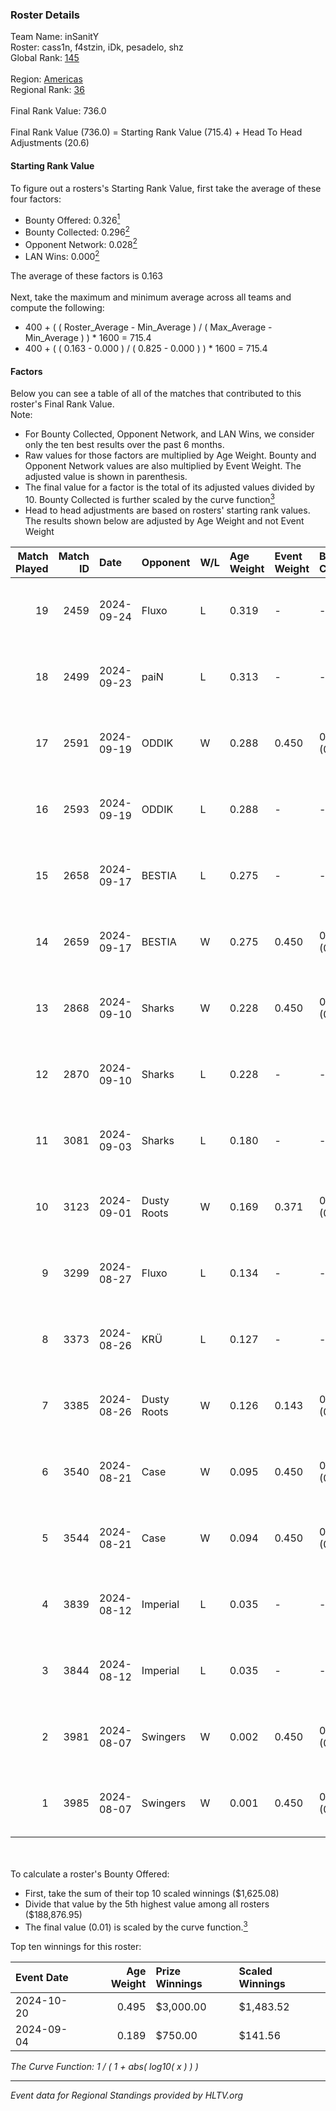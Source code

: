 ### Roster Details<br />
Team Name: inSanitY<br />
Roster: cass1n, f4stzin, iDk, pesadelo, shz<br />
Global Rank: [145](../../standings_global_2025_02_03.md)<br />
<br />
Region: [Americas]( ../../standings_americas_2025_02_03.md)<br />
Regional Rank: [36]( ../../standings_americas_2025_02_03.md)<br />
<br />
Final Rank Value:  736.0<br />
<br />
Final Rank Value (736.0) = Starting Rank Value (715.4) + Head To Head Adjustments (20.6)<br />

#### Starting Rank Value<br />
To figure out a rosters's Starting Rank Value, first take the average of these four factors:<br />
- Bounty Offered: 0.326[<sup>1</sup>](#table2)
- Bounty Collected: 0.296[<sup>2</sup>](#table1)
- Opponent Network: 0.028[<sup>2</sup>](#table1)
- LAN Wins: 0.000[<sup>2</sup>](#table1)

The average of these factors is 0.163<br />
<br />
Next, take the maximum and minimum average across all teams and compute the following:<br />
- 400 + ( ( Roster_Average - Min_Average ) / ( Max_Average - Min_Average ) ) * 1600 = 715.4
- 400 + ( ( 0.163 - 0.000 ) / ( 0.825 - 0.000 ) ) * 1600 = 715.4


#### Factors<br />
Below you can see a table of all of the matches that contributed to this roster's Final Rank Value.<br />
Note:<br />

- For Bounty Collected, Opponent Network, and LAN Wins, we consider only the ten best results over the past 6 months.
- Raw values for those factors are multiplied by Age Weight. Bounty and Opponent Network values are also multiplied by Event Weight. The adjusted value is shown in parenthesis.
- The final value for a factor is the total of its adjusted values divided by 10. Bounty Collected is further scaled by the curve function[<sup>3</sup>](#curveFunction)
- Head to head adjustments are based on rosters' starting rank values. The results shown below are adjusted by Age Weight and not Event Weight
<span id="table1"></span><br />


| Match Played | Match ID | Date       | Opponent    | W/L | Age Weight | Event Weight | Bounty Collected | Opponent Network | LAN Wins  | H2H Adj. | Roster                              |
| -: | -: | :- | :- | :- | :- | :- | :- | :- | :- | -: | :- |
|           19 |     2459 | 2024-09-24 | Fluxo       | L   | 0.319      | -            | -                | -                | -         |    -1.43 | cass1n, f4stzin, iDk, pesadelo, shz |
|           18 |     2499 | 2024-09-23 | paiN        | L   | 0.313      | -            | -                | -                | -         |    -0.15 | cass1n, f4stzin, iDk, pesadelo, shz |
|           17 |     2591 | 2024-09-19 | ODDIK       | W   | 0.288      | 0.450        | 0.072 (0.009)    | 0.416 (0.054)    | 0 (0.000) |     6.46 | cass1n, f4stzin, iDk, pesadelo, shz |
|           16 |     2593 | 2024-09-19 | ODDIK       | L   | 0.288      | -            | -                | -                | -         |    -2.64 | cass1n, f4stzin, iDk, pesadelo, shz |
|           15 |     2658 | 2024-09-17 | BESTIA      | L   | 0.275      | -            | -                | -                | -         |    -1.34 | cass1n, f4stzin, iDk, pesadelo, shz |
|           14 |     2659 | 2024-09-17 | BESTIA      | W   | 0.275      | 0.450        | 0.160 (0.020)    | 0.887 (0.110)    | 0 (0.000) |     7.38 | cass1n, f4stzin, iDk, pesadelo, shz |
|           13 |     2868 | 2024-09-10 | Sharks      | W   | 0.228      | 0.450        | 0.107 (0.011)    | 0.717 (0.074)    | 0 (0.000) |     6.62 | cass1n, f4stzin, iDk, pesadelo, shz |
|           12 |     2870 | 2024-09-10 | Sharks      | L   | 0.228      | -            | -                | -                | -         |    -0.57 | cass1n, f4stzin, iDk, pesadelo, shz |
|           11 |     3081 | 2024-09-03 | Sharks      | L   | 0.180      | -            | -                | -                | -         |    -0.44 | cass1n, f4stzin, iDk, pesadelo, shz |
|           10 |     3123 | 2024-09-01 | Dusty Roots | W   | 0.169      | 0.371        | 0.018 (0.001)    | 0.348 (0.022)    | 0 (0.000) |     3.49 | cass1n, f4stzin, iDk, pesadelo, shz |
|            9 |     3299 | 2024-08-27 | Fluxo       | L   | 0.134      | -            | -                | -                | -         |    -0.55 | cass1n, f4stzin, iDk, pesadelo, shz |
|            8 |     3373 | 2024-08-26 | KRÜ         | L   | 0.127      | -            | -                | -                | -         |    -1.57 | cass1n, f4stzin, iDk, pesadelo, shz |
|            7 |     3385 | 2024-08-26 | Dusty Roots | W   | 0.126      | 0.143        | 0.018 (0.000)    | 0.348 (0.006)    | 0 (0.000) |     2.64 | cass1n, f4stzin, iDk, pesadelo, shz |
|            6 |     3540 | 2024-08-21 | Case        | W   | 0.095      | 0.450        | 0.006 (0.000)    | 0.159 (0.007)    | 0 (0.000) |     1.47 | cass1n, f4stzin, iDk, pesadelo, shz |
|            5 |     3544 | 2024-08-21 | Case        | W   | 0.094      | 0.450        | 0.006 (0.000)    | 0.159 (0.007)    | 0 (0.000) |     1.48 | cass1n, f4stzin, iDk, pesadelo, shz |
|            4 |     3839 | 2024-08-12 | Imperial    | L   | 0.035      | -            | -                | -                | -         |    -0.12 | cass1n, f4stzin, iDk, pesadelo, shz |
|            3 |     3844 | 2024-08-12 | Imperial    | L   | 0.035      | -            | -                | -                | -         |    -0.12 | cass1n, f4stzin, iDk, pesadelo, shz |
|            2 |     3981 | 2024-08-07 | Swingers    | W   | 0.002      | 0.450        | 0.003 (0.000)    | 0.371 (0.000)    | 0 (0.000) |     0.03 | cass1n, f4stzin, iDk, pesadelo, shz |
|            1 |     3985 | 2024-08-07 | Swingers    | W   | 0.001      | 0.450        | 0.003 (0.000)    | 0.371 (0.000)    | 0 (0.000) |     0.02 | cass1n, f4stzin, iDk, pesadelo, shz |

<br />
<span id="table2"></span><br />
To calculate a roster's Bounty Offered:<br />

- First, take the sum of their top 10 scaled winnings ($1,625.08)
- Divide that value by the 5th highest value among all rosters ($188,876.95)
- The final value (0.01) is scaled by the curve function.[<sup>3</sup>](#curveFunction)

Top ten winnings for this roster:<br />

| Event Date | Age Weight | Prize Winnings | Scaled Winnings |
| :- | -: | :- | :- |
| 2024-10-20 |      0.495 | $3,000.00      | $1,483.52       |
| 2024-09-04 |      0.189 | $750.00        | $141.56         |


<span id="curveFunction"></span>_The Curve Function: 1 / ( 1 + abs( log10( x ) ) )_<br />

---
_Event data for Regional Standings provided by HLTV.org_<br />
